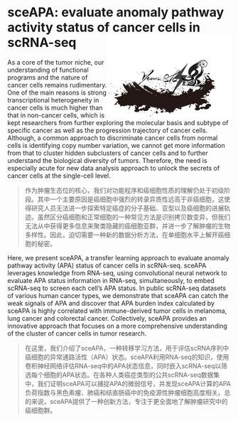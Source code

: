 # sceAPA: evaluate anomaly pathway activity status of cancer cells in scRNA-seq <img src="logo.jpeg" width="280px" align="right" />
As a core of the tumor niche, our understanding of functional programs and the nature of cancer cells remains rudimentary. One of the main reasons is strong transcriptional heterogeneity in cancer cells is much higher than that in non-cancer cells, which is kept researchers from further exploring the molecular basis and subtype of specific cancer as well as the progression trajectory of cancer cells. Although, a common approach to discriminate cancer cells from normal cells is identifying copy number variation, we cannot get more information from that to cluster hidden subclusters of cancer cells and to further understand the biological diversity of tumors. Therefore, the need is especially acute for new data analysis approach to unlock the secrets of cancer cells at the single-cell level.
> 作为肿瘤生态位的核心，我们对功能程序和癌细胞性质的理解仍处于初级阶段。其中一个主要原因是癌细胞中强烈的转录异质性远高于非癌细胞，这使得研究人员无法进一步探索特定癌症的分子基础、亚型以及癌细胞的进展轨迹。虽然区分癌细胞和正常细胞的一种常见方法是识别拷贝数变异，但我们无法从中获得更多信息来聚类隐藏的癌细胞亚群，并进一步了解肿瘤的生物多样性。因此，迫切需要一种新的数据分析方法，在单细胞水平上解开癌细胞的秘密。

Here, we present sceAPA, a transfer learning approach to evaluate anomaly pathway activity (APA) status of cancer cells in scRNA-seq. sceAPA leverages knowledge from RNA-seq, using convolutional neural network to evaluate APA status information in RNA-seq, simultaneously, to embed scRNA-seq to screen each cell’s APA status. In public scRNA-seq datasets of various human cancer types, we demonstrate that sceAPA can catch the weak signals of APA and discover that APA burden index calculated by sceAPA is highly correlated with immune-derived tumor cells in melanoma, lung cancer and colorectal cancer. Collectively, sceAPA provides an innovative approach that focuses on a more comprehensive understanding of the cluster of cancer cells in tumor research.
> 在这里，我们介绍了sceAPA，一种转移学习方法，用于评估scRNA序列中癌细胞的异常通路活性（APA）状态。sceAPA利用RNA-seq的知识，使用卷积神经网络评估RNA-seq中的APA状态信息，同时嵌入scRNA-seq以筛选每个细胞的APA状态。在各种人类癌症类型的公共scRNA-seq数据集中，我们证明sceAPA可以捕捉APA的微弱信号，并发现sceAPA计算的APA负荷指数与黑色素瘤、肺癌和结直肠癌中的免疫源性肿瘤细胞高度相关。总的来说，sceAPA提供了一种创新方法，专注于更全面地了解肿瘤研究中的癌细胞群。
